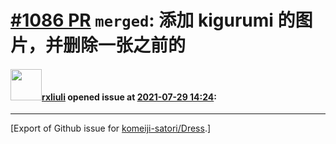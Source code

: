 # [\#1086 PR](https://github.com/komeiji-satori/Dress/pull/1086) `merged`: 添加 kigurumi 的图片，并删除一张之前的

#### <img src="https://avatars.githubusercontent.com/u/24560368?u=00f67b707f6e59b78ba3ba12ec7818a119b2f212&v=4" width="50">[rxliuli](https://github.com/rxliuli) opened issue at [2021-07-29 14:24](https://github.com/komeiji-satori/Dress/pull/1086):






-------------------------------------------------------------------------------



[Export of Github issue for [komeiji-satori/Dress](https://github.com/komeiji-satori/Dress).]
